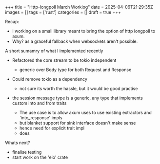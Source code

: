 +++
title = "Http-longpoll March Worklog"
date = 2025-04-06T21:29:35Z
images = []
tags = ['rust']
categories = []
draft = true
+++


Recap: 
- I working on a small library meant to bring the option of http longpoll to axum.
- Why? as a graceful fallback when websockets aren't possible. 

A short sumamry of what I implemented recently

- Refactored the core stream to be tokio independent 
    - generic over Body type for both Request and Response

- Could remove tokio as a dependency 
    - not sure its worth the hassle, but it would be good practise 

- the session message type is a generic, any type that implements custom into and from traits
    - The use case is to allow axum uses to use existing extractors and 'into_response' impls 
    - but blanket support for sink interface doesn't make sense
    - hence need for explicit trait impl 
    - does 

Whats next? 

- finalise testing
- start work on the 'eio' crate 
